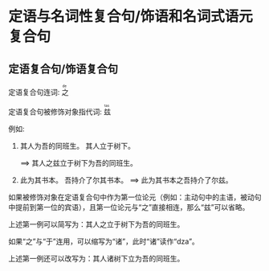 # 定语与名词性复合句/饰语和名词式语元复合句

## 定语复合句/饰语复合句

定语复合句连词: <ruby><rb>之</rb><rt> de </rt></ruby>

定语复合句被修饰对象指代词: <ruby><rb>兹</rb><rt> tas </rt></ruby>

例如: 

 1. 其人为吾的同班生。  其人立于树下。

    ==> 其人之兹立于树下为吾的同班生。

 2. 此为其书本。  吾持介了尔其书本。
    ==> 此为其书本之吾持介了尔兹。

如果被修饰对象在定语复合句中作为第一位论元（例如：主动句中的主语，被动句中提前到第一位的宾语），且第一位论元与“之”直接相连，那么“兹”可以省略。

上述第一例可以简写为：其人之立于树下为吾的同班生。

如果“之”与“于”连用，可以缩写为“诸”，此时“诸”读作“dza”。

上述第一例还可以改写为：其人诸树下立为吾的同班生。